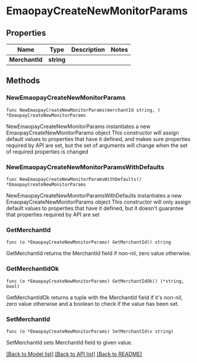 # EmaopayCreateNewMonitorParams

## Properties

Name | Type | Description | Notes
------------ | ------------- | ------------- | -------------
**MerchantId** | **string** |  | 

## Methods

### NewEmaopayCreateNewMonitorParams

`func NewEmaopayCreateNewMonitorParams(merchantId string, ) *EmaopayCreateNewMonitorParams`

NewEmaopayCreateNewMonitorParams instantiates a new EmaopayCreateNewMonitorParams object
This constructor will assign default values to properties that have it defined,
and makes sure properties required by API are set, but the set of arguments
will change when the set of required properties is changed

### NewEmaopayCreateNewMonitorParamsWithDefaults

`func NewEmaopayCreateNewMonitorParamsWithDefaults() *EmaopayCreateNewMonitorParams`

NewEmaopayCreateNewMonitorParamsWithDefaults instantiates a new EmaopayCreateNewMonitorParams object
This constructor will only assign default values to properties that have it defined,
but it doesn't guarantee that properties required by API are set

### GetMerchantId

`func (o *EmaopayCreateNewMonitorParams) GetMerchantId() string`

GetMerchantId returns the MerchantId field if non-nil, zero value otherwise.

### GetMerchantIdOk

`func (o *EmaopayCreateNewMonitorParams) GetMerchantIdOk() (*string, bool)`

GetMerchantIdOk returns a tuple with the MerchantId field if it's non-nil, zero value otherwise
and a boolean to check if the value has been set.

### SetMerchantId

`func (o *EmaopayCreateNewMonitorParams) SetMerchantId(v string)`

SetMerchantId sets MerchantId field to given value.



[[Back to Model list]](../README.md#documentation-for-models) [[Back to API list]](../README.md#documentation-for-api-endpoints) [[Back to README]](../README.md)



